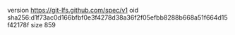 version https://git-lfs.github.com/spec/v1
oid sha256:d1f73ac0d166bfbf0e3f4278d38a36f2f05efbb8288b668a51f664d15f42178f
size 859

